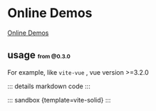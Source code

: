 # Online Demos

[Online Demos](https://sandpack-vue3.js-bridge.com/?path=/story/presets-template--vite-solid)

## usage <small style="font-size: 12px; color: var(--vp-c-green);">from @0.3.0</small>

For example, like `vite-vue` , vue version >=3.2.0

<script setup>
import vitesolid from '../codes/vite-templates/vite-solid.ts';
</script>

::: details markdown code
<CodePanel :value="vitesolid" />
:::

::: sandbox {template=vite-solid}
:::
